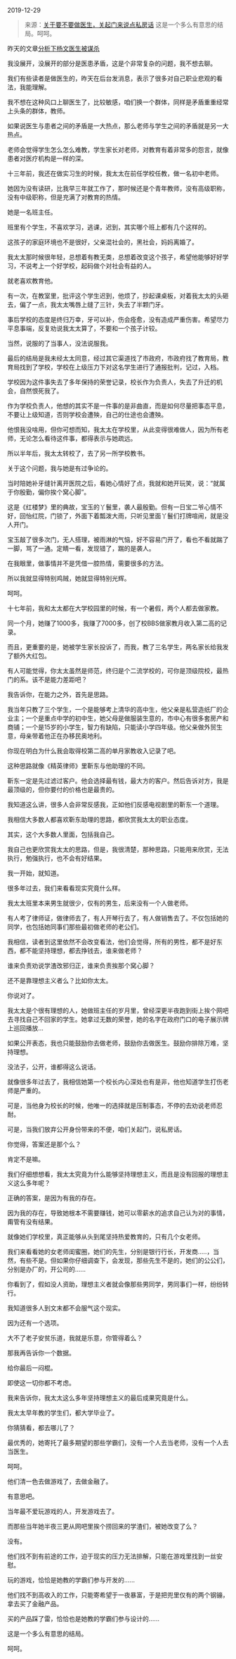 2019-12-29

> 来源：[关于要不要做医生，关起门来说点私房话](http://mp.weixin.qq.com/s?__biz=MzU3NDc5Nzc0NQ==&mid=2247486190&idx=1&sn=e03ee59f16bc70c2edf714dc9c554332&chksm=fd2da830ca5a2126ced1920e95ead5baae407071616518e13d76dca9a4203b5da555dddd1fd8&scene=27#wechat_redirect)
> 这是一个多么有意思的结局。呵呵。

昨天的文章[分析下杨文医生被谋杀](http://mp.weixin.qq.com/s?__biz=MzU3NDc5Nzc0NQ==&mid=2247486180&idx=1&sn=5803286c4d26da72478a90a1e0651005&chksm=fd2da83aca5a212cc043e3c8e339d8d13db85d6fbdfd38e3840c6956163ea8ebcb1709f7ab80&scene=21#wechat_redirect)

  

我没展开，没展开的部分是医患矛盾，这是个非常复杂的问题，我不想去聊。

  

我们有些读者是做医生的，昨天在后台发消息，表示了很多对自己职业悲观的看法，我能理解。

  

我不想在这种风口上聊医生了，比较敏感，咱们换一个群体，同样是矛盾重重经常上头条的群体，教师。

  

如果说医生与患者之间的矛盾是一大热点，那么老师与学生之间的矛盾就是另一大热点。

  

老师会觉得学生怎么怎么难教，学生家长对老师，对教育有着非常多的怨言，就像患者对医疗机构是一样的深。

  

十三年前，我还在做实习生的时候，我太太在前任学校任教，做一名初中老师。

  

她因为没有读研，比我早三年就工作了，那时候还是个青年教师，没有高级职称，没有中级职称，但是充满了对教育的热情。

  

她是一名班主任。

  

班里有个学生，不喜欢学习，逃课，迟到，其实哪个班上都有几个这样的。

  

这孩子的家庭环境也不是很好，父亲混社会的，黑社会，妈妈离婚了。

  

我太太那时候很年轻，总想着有教无类，总想着改变这个孩子，希望他能够好好学习，不说考上一个好学校，起码做个对社会有益的人。

  

就老喜欢教育他。

  

有一次，在教室里，批评这个学生迟到，他烦了，抄起课桌板，对着我太太的头砸去，偏了一点，我太太嘴唇上缝了三针，失去了半颗门牙。

  

事后学校的态度是终归万幸，牙可以补，伤会痊愈，没有造成严重伤害。希望尽力平息事端，反复劝说我太太算了，不要和一个孩子计较。

  

当然，说服的了当事人，没法说服我。

  

最后的结局是我未经太太同意，经过其它渠道找了市政府，市政府找了教育局，教育局找到了学校，学校在上级压力下对这名学生进行了通报批判，记过，入档。

  

学校因为这件事失去了多年保持的荣誉记录，校长作为负责人，失去了升迁的机会，自然恨死我了。

  

作为学校负责人，他想的其实不是一件事的是非曲直，而是如何尽量把事态平息，不要让上级知道，否则学校会遭殃，自己的仕途也会遭殃。

  

他恨我没啥用，但你可想而知，我太太在学校里，从此变得很难做人，因为所有老师，无论怎么看待这件事，都得表示与她疏远。

  

所以半年后，我太太转校了，去了另一所学校教书。

  

关于这个问题，我与她是有过争论的。

  

当时陪她补牙缝针离开医院之后，看她心情好了点，我就和她开玩笑，说：“就属于你殷勤，偏你挨个窝心脚”。

  

这是《红楼梦》里的典故，宝玉的丫鬟里，袭人最殷勤。但有一日宝二爷心情不好，回怡红院，门锁了，外面下着瓢泼大雨，只听见里面丫鬟们打牌喧闹，就是没人开门。

  

宝玉敲了很多次门，无人搭理，被雨淋的气恼，好不容易门开了，看也不看就踹了一脚，骂了一通。定睛一看，发现错了，踹的是袭人。  

  

在我眼里，做事情并不是凭借一腔热情，需要很多的方法。

  

所以我就显得特别鸡贼，她就显得特别光辉。

  

呵呵。

  

十七年前，我和太太都在大学校园里的时候，有一个暑假，两个人都去做家教。

  

同一个月，她赚了1000多，我赚了7000多，创了校BBS做家教月收入第二高的记录。

  

而且，更重要的是，她被学生家长投诉了，而我，教了三名学生，两名家长给我发了额外大红包。

  

有人可能觉得，你太太虽然是师范，终归是个二流学校的，可你是顶级院校，最热门的系。该不是能力差距吧？

  

我告诉你，在能力之外，首先是思路。

  

我当年只教了三个学生，一个是能够考上清华的高中生，他父亲是私营造纸厂的企业主；一个是重点中学的初中生，她父母是做服装生意的，市中心有很多套房产和商铺；一个是15岁的小学生，智力有缺陷，只能读小学四年级。他父亲做外贸生意，母亲带着他正在办移民奥地利。

  

你现在明白为什么我会取得校第二高的单月家教收入记录了吧。

  

这种思路就像《精英律师》里靳东与他助理的不同。

  

靳东一定是先过滤过客户。他会选择最有钱，最大方的客户。然后告诉对方，我是最顶级的，但你要付的价格也是最贵的。  

  

我知道这么讲，很多人会非常反感我，正如他们反感电视剧里的靳东一个道理。

  

我相信大多数人都喜欢靳东助理的思路，都欣赏我太太的职业态度。

  

其实，这个大多数人里面，包括我自己。

  

我自己也更欣赏我太太的思路，但是，我很清楚，那种思路，只能用来欣赏，无法执行，勉强执行，也不会有好结果。

  

我一开始，就知道。

  

很多年过去，我们来看看现实究竟什么样。

  

我太太班里本来男生就很少，仅有的男生，后来没有一个人做老师。

  

有人考了律师证，做律师去了，有人开琴行去了，有人做销售去了。不仅包括她的同学，也包括她同事们那些最初做老师的老公们。

  

我相信，读者到这里依然不会改变看法，他们会觉得，所有的男性，都不是好东西，都不能坚持理想，都去挣钱去，谁来做老师？

  

谁来负责劝说学渣改邪归正，谁来负责挨那个窝心脚？

  

还不是靠理想主义者么？比如你太太。

  

你说对了。

  

我太太是个很有理想的人，她做班主任的岁月里，曾经深更半夜跑到街上挨个网吧去寻找自己不回家的学生。她拿过无数的荣誉，她的名字在政府门口的电子展示牌上巡回播放...  

  

如果公开表态，我也只能鼓励你去做老师，鼓励你去做医生。鼓励你排除万难，坚持理想。

  

没法子，公开，谁都得这么说话。

  

就像很多年过去了，我相信她第一个校长内心深处也有是非，他也知道学生打伤老师是严重的。

  

可是，当他身为校长的时候，他唯一的选择就是压制事态，不停的去劝说老师忍耐。

  

可是，当我们放弃公开身份带来的不便，咱们关起门，说私房话。

  

你觉得，答案还是那个么？

  

肯定不是嘛。

  

我们仔细想想看，我太太究竟为什么能够坚持理想主义，而且是没有回报的理想主义这么多年呢？

  

正确的答案，是因为有我的存在。

  

因为我的存在，导致她根本不需要赚钱，她可以零薪水的追求自己认为对的事情，甭管有没有结果。

  

就像她们学校里，真正能够从头到尾坚持热爱教育的，只有几个女老师。

  

我们来看看她的女老师闺蜜圈，她们的先生，分别是银行行长，开发商.....，当然，有些不是。但如果你仔细调查下，会发现，那些先生不是的，她们的公公们，分别是办厂的，开公司的......

  

你看到了，假如没人资助，理想主义者就会像那些男同学，男同事们一样，纷纷转行。

  

我知道很多人到文末都不会服气这个现实。

  

因为还有一个选项。

  

大不了老子安贫乐道，我就是乐意，你管得着么？  

  

那我再告诉你一个数据。

  

给你最后一闷棍。

  

即使这一切你都不考虑。

  

我来告诉你，我太太这么多年坚持理想主义的最后成果究竟是什么。

  

我太太早年教的学生们，都大学毕业了。

  

你猜猜看，都去哪儿了？

  

最优秀的，她寄托了最多期望的那些学霸们，没有一个人去当老师，没有一个人去当医生。

  

呵呵。

  

他们清一色去做游戏了，去做金融了。

  

有意思吧。

  

当年最不爱玩游戏的人，开发游戏去了。

  

而那些当年她半夜三更从网吧里挨个捞回来的学渣们，被她改变了么？

  

没有。

  

他们找不到有前途的工作，迫于现实的压力无法排解，只能在游戏里找到一丝安慰。  

  

玩的游戏，恰恰是她教的学霸们参与开发的......

  

他们找不到高收入的工作，只能寄希望于一夜暴富，于是把兜里仅有的两个钢镚，拿去买了金融产品。

  

买的产品踩了雷，恰恰也是她教的学霸们参与设计的......  

  

这是一个多么有意思的结局。  

  

呵呵。

